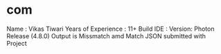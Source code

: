 #  com


Name : Vikas Tiwari
Years of Experience : 11+
Build IDE : Version: Photon Release (4.8.0)
Output is Missmatch amd Match JSON submitted with Project
